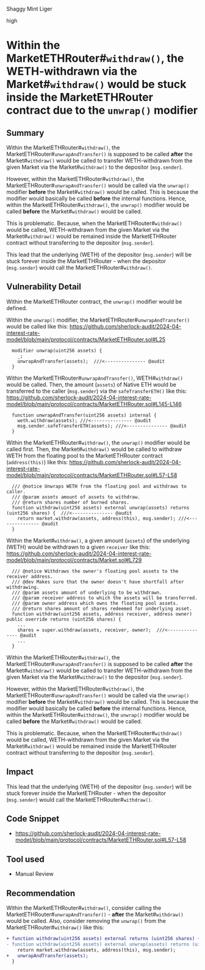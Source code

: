 Shaggy Mint Liger

high

# Within the MarketETHRouter#`withdraw()`, the WETH-withdrawn via the Market#`withdraw()` would be stuck inside the MarketETHRouter contract due to the `unwrap()` modifier

## Summary

Within the MarketETHRouter#`withdraw()`, the MarketETHRouter#`unwrapAndTransfer()` is supposed to be called **after** the Market#`withdraw()` would be called to transfer WETH-withdrawn from the given Market via the Market#`withdraw()` to the depositor (`msg.sender`). 

However, within the MarketETHRouter#`withdraw()`, the MarketETHRouter#`unwrapAndTransfer()` would be called via the `unwrap()` modifier **before** the Market#`withdraw()` would be called.
This is because the modifier would basically be called **before** the internal functions. Hence, within the MarketETHRouter#`withdraw()`, the `unwrap()` modifier would be called **before** the Market#`withdraw()` would be called.

This is problematic. Because, when the MarketETHRouter#`withdraw()` would be called, WETH-withdrawn from the given Market via the Market#`withdraw()` would be remained inside the MarketETHRouter contract without transferring to the depositor (`msg.sender`).

This lead that the underlying (WETH) of the depositor (`msg.sender`) will be stuck forever inside the MarketETHRouter - when the depositor (`msg.sender`) would call the MarketETHRouter#`withdraw()`. 


## Vulnerability Detail

Within the MarketETHRouter contract, the `unwrap()` modifier would be defined.

Within the `unwrap()` modifier, the MarketETHRouter#`unwrapAndTransfer()` would be called like this:
https://github.com/sherlock-audit/2024-04-interest-rate-model/blob/main/protocol/contracts/MarketETHRouter.sol#L25
```solidity
  modifier unwrap(uint256 assets) {
    _;
    unwrapAndTransfer(assets);  ///<--------------- @audit
  }
```

Within the MarketETHRouter#`unwrapAndTransfer()`, WETH#`withdraw()` would be called.
Then, the amount (`assets`) of Native ETH would be transferred to the caller (`msg.sender`) via the `safeTransferETH()`  like this:
https://github.com/sherlock-audit/2024-04-interest-rate-model/blob/main/protocol/contracts/MarketETHRouter.sol#L145-L146
```solidity
  function unwrapAndTransfer(uint256 assets) internal {
    weth.withdraw(assets); ///<--------------- @audit
    msg.sender.safeTransferETH(assets); ///<--------------- @audit
  }
```

Within the MarketETHRouter#`withdraw()`, the `unwrap()` modifier would be called first.
Then, the Market#`withdraw()` would be called to withdraw WETH from the floating pool to the MarketETHRouter contract (`address(this)`) like this:
https://github.com/sherlock-audit/2024-04-interest-rate-model/blob/main/protocol/contracts/MarketETHRouter.sol#L57-L58
```solidity
  /// @notice Unwraps WETH from the floating pool and withdraws to caller.
  /// @param assets amount of assets to withdraw.
  /// @return shares number of burned shares.
  function withdraw(uint256 assets) external unwrap(assets) returns (uint256 shares) {  ///<--------------- @audit
    return market.withdraw(assets, address(this), msg.sender); ///<--------------- @audit
  }
```

Within the Market#`withdraw()`, a given amount (`assets`) of the underlying (WETH) would be withdrawn to a given `receiver` like this:
https://github.com/sherlock-audit/2024-04-interest-rate-model/blob/main/protocol/contracts/Market.sol#L729
```solidity
  /// @notice Withdraws the owner's floating pool assets to the receiver address.  
  /// @dev Makes sure that the owner doesn't have shortfall after withdrawing.
  /// @param assets amount of underlying to be withdrawn.
  /// @param receiver address to which the assets will be transferred.
  /// @param owner address which owns the floating pool assets.
  /// @return shares amount of shares redeemed for underlying asset.
  function withdraw(uint256 assets, address receiver, address owner) public override returns (uint256 shares) {
    ...
    shares = super.withdraw(assets, receiver, owner);  ///<--------------- @audit
    ...
  }
```

Within the  MarketETHRouter#`withdraw()`, the MarketETHRouter#`unwrapAndTransfer()` is supposed to be called **after** the Market#`withdraw()` would be called to transfer WETH-withdrawn from the given Market via the Market#`withdraw()` to the depositor (`msg.sender`). 

However, within the MarketETHRouter#`withdraw()`, the MarketETHRouter#`unwrapAndTransfer()` would be called via the `unwrap()` modifier **before** the Market#`withdraw()` would be called.
This is because the modifier would basically be called **before** the internal functions. Hence, within the MarketETHRouter#`withdraw()`, the `unwrap()` modifier would be called **before** the Market#`withdraw()` would be called.

This is problematic. Because, when the MarketETHRouter#`withdraw()` would be called, WETH-withdrawn from the given Market via the Market#`withdraw()` would be remained inside the MarketETHRouter contract without transferring to the depositor (`msg.sender`).


## Impact

This lead that the underlying (WETH) of the depositor (`msg.sender`) will be stuck forever inside the MarketETHRouter - when the depositor (`msg.sender`) would call the MarketETHRouter#`withdraw()`. 


## Code Snippet
- https://github.com/sherlock-audit/2024-04-interest-rate-model/blob/main/protocol/contracts/MarketETHRouter.sol#L57-L58


## Tool used
- Manual Review


## Recommendation

Within the MarketETHRouter#`withdraw()`, consider calling the MarketETHRouter#`unwrapAndTransfer()` - **after** the Market#`withdraw()` would be called. 
Also, consider removing the `unwrap()` from the MarketETHRouter#`withdraw()` like this:
```diff
+ function withdraw(uint256 assets) external returns (uint256 shares) { 
- function withdraw(uint256 assets) external unwrap(assets) returns (uint256 shares) { 
    return market.withdraw(assets, address(this), msg.sender); 
+   unwrapAndTransfer(assets); 
  }
```